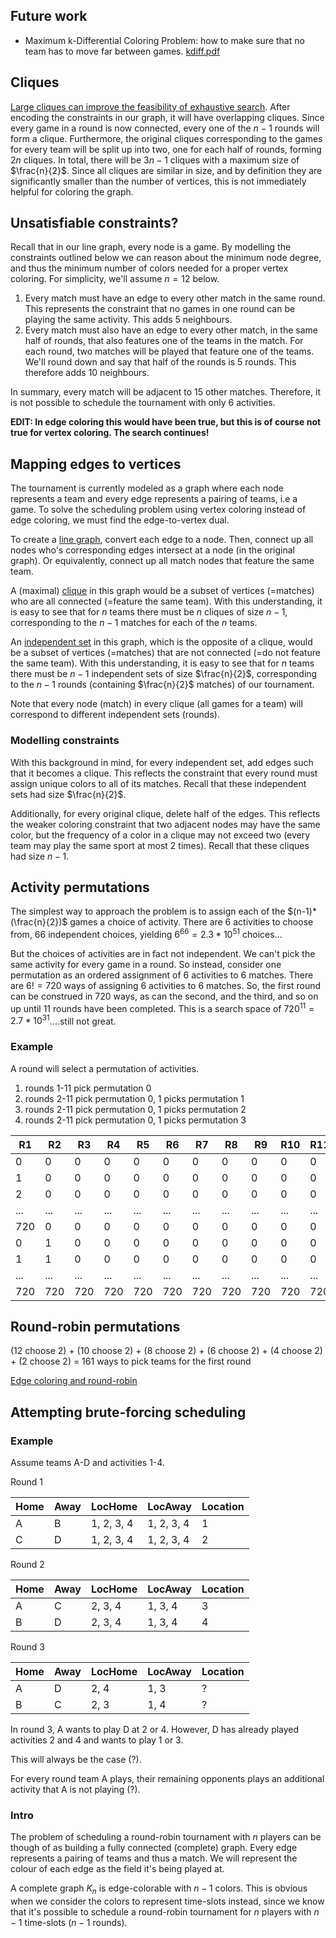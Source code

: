 ## Future work

- Maximum k-Differential Coloring Problem: how to make sure that no team has to move far between games.
  [kdiff.pdf](https://www2.cs.arizona.edu/~kobourov/kdiff.pdf)

## Cliques

[Large cliques can improve the feasibility of exhaustive search](https://arxiv.org/pdf/1505.05825).
After encoding the constraints in our graph, it will have overlapping cliques. Since every game in a round is now connected, every one of the $n-1$ rounds will form a clique. Furthermore, the original cliques corresponding to the games for every team will be split up into two, one for each half of rounds, forming $2n$ cliques. In total, there will be $3n-1$ cliques with a maximum size of $\frac{n}{2}$. Since all cliques are similar in size, and by definition they are significantly smaller than the number of vertices, this is not immediately helpful for coloring the graph.

## Unsatisfiable constraints?

Recall that in our line graph, every node is a game. By modelling the constraints outlined below we can reason about the minimum node degree, and thus the minimum number of colors needed for a proper vertex coloring. For simplicity, we'll assume $n=12$ below.

1. Every match must have an edge to every other match in the same round. This represents the constraint that no games in one round can be playing the same activity. This adds 5 neighbours.
2. Every match must also have an edge to every other match, in the same half of rounds, that also features one of the teams in the match. For each round, two matches will be played that feature one of the teams. We'll round down and say that half of the rounds is 5 rounds. This therefore adds 10 neighbours.

In summary, every match will be adjacent to 15 other matches. Therefore, it is not possible to schedule the tournament with only 6 activities.

**EDIT: In edge coloring this would have been true, but this is of course not true for vertex coloring. The search continues!**

## Mapping edges to vertices

The tournament is currently modeled as a graph where each node represents a team and every edge represents a pairing of teams, i.e a game. To solve the scheduling problem using vertex coloring instead of edge coloring, we must find the edge-to-vertex dual.

To create a [line graph](https://en.wikipedia.org/wiki/Line_graph), convert each edge to a node. Then, connect up all nodes who's corresponding edges intersect at a node (in the original graph). Or equivalently, connect up all match nodes that feature the same team.

A (maximal) [clique](<https://en.wikipedia.org/wiki/Clique_(graph_theory)>) in this graph would be a subset of vertices (=matches) who are all connected (=feature the same team). With this understanding, it is easy to see that for $n$ teams there must be $n$ cliques of size $n-1$, corresponding to the $n-1$ matches for each of the $n$ teams.

An [independent set](<https://en.wikipedia.org/wiki/Independent_set_(graph_theory)>) in this graph, which is the opposite of a clique, would be a subset of vertices (=matches) that are not connected (=do not feature the same team). With this understanding, it is easy to see that for $n$ teams there must be $n-1$ independent sets of size $\frac{n}{2}$, corresponding to the $n-1$ rounds (containing $\frac{n}{2}$ matches) of our tournament.

Note that every node (match) in every clique (all games for a team) will correspond to different independent sets (rounds).

### Modelling constraints

With this background in mind, for every independent set, add edges such that it becomes a clique. This reflects the constraint that every round must assign unique colors to all of its matches. Recall that these independent sets had size $\frac{n}{2}$.

Additionally, for every original clique, delete half of the edges. This reflects the weaker coloring constraint that two adjacent nodes may have the same color, but the frequency of a color in a clique may not exceed two (every team may play the same sport at most 2 times). Recall that these cliques had size $n-1$.

## Activity permutations

The simplest way to approach the problem is to assign each of the $(n-1)*(\frac{n}{2})$ games a choice of activity. There are 6 activities to choose from, 66 independent choices, yielding $6^{66} = 2.3*10^{51}$ choices...

But the choices of activities are in fact not independent. We can't pick the same activity for every game in a round. So instead, consider one permutation as an ordered assignment of 6 activities to 6 matches. There are $6! = 720$ ways of assigning 6 activities to 6 matches.
So, the first round can be construed in 720 ways, as can the second, and the third, and so on up until 11 rounds have been completed. This is a search space of $720^{11} = 2.7*10^{31}$....still not great.

### Example

A round will select a permutation of activities.

1. rounds 1-11 pick permutation 0
2. rounds 2-11 pick permutation 0, 1 picks permutation 1
3. rounds 2-11 pick permutation 0, 1 picks permutation 2
4. rounds 2-11 pick permutation 0, 1 picks permutation 3

| R1  | R2  | R3  | R4  | R5  | R6  | R7  | R8  | R9  | R10 | R11 |
| --- | --- | --- | --- | --- | --- | --- | --- | --- | --- | --- |
| 0   | 0   | 0   | 0   | 0   | 0   | 0   | 0   | 0   | 0   | 0   |
| 1   | 0   | 0   | 0   | 0   | 0   | 0   | 0   | 0   | 0   | 0   |
| 2   | 0   | 0   | 0   | 0   | 0   | 0   | 0   | 0   | 0   | 0   |
| ... | ... | ... | ... | ... | ... | ... | ... | ... | ... | ... |
| 720 | 0   | 0   | 0   | 0   | 0   | 0   | 0   | 0   | 0   | 0   |
| 0   | 1   | 0   | 0   | 0   | 0   | 0   | 0   | 0   | 0   | 0   |
| 1   | 1   | 0   | 0   | 0   | 0   | 0   | 0   | 0   | 0   | 0   |
| ... | ... | ... | ... | ... | ... | ... | ... | ... | ... | ... |
| 720 | 720 | 720 | 720 | 720 | 720 | 720 | 720 | 720 | 720 | 720 |

## Round-robin permutations

(12 choose 2) + (10 choose 2) + (8 choose 2) + (6 choose 2) + (4 choose 2) + (2 choose 2) = 161 ways to pick teams for the first round

[Edge coloring and round-robin](<https://math.libretexts.org/Bookshelves/Combinatorics_and_Discrete_Mathematics/Combinatorics_(Morris)/03%3A_Graph_Theory/14%3A_Graph_Coloring/14.01%3A_Edge_Coloring>)

## Attempting brute-forcing scheduling

### Example

Assume teams A-D and activities 1-4.

Round 1

| Home | Away | LocHome    | LocAway    | Location |
| ---- | ---- | ---------- | ---------- | -------- |
| A    | B    | 1, 2, 3, 4 | 1, 2, 3, 4 | 1        |
| C    | D    | 1, 2, 3, 4 | 1, 2, 3, 4 | 2        |

Round 2

| Home | Away | LocHome | LocAway | Location |
| ---- | ---- | ------- | ------- | -------- |
| A    | C    | 2, 3, 4 | 1, 3, 4 | 3        |
| B    | D    | 2, 3, 4 | 1, 3, 4 | 4        |

Round 3

| Home | Away | LocHome | LocAway | Location |
| ---- | ---- | ------- | ------- | -------- |
| A    | D    | 2, 4    | 1, 3    | ?        |
| B    | C    | 2, 3    | 1, 4    | ?        |

In round 3, A wants to play D at 2 or 4. However, D has already played activities 2 and 4 and wants to play 1 or 3.

This will always be the case (?).

For every round team A plays, their remaining opponents plays an additional activity that A is not playing (?).

### Intro

The problem of scheduling a round-robin tournament with $n$ players can be though of as building a fully connected (complete) graph. Every edge represents a pairing of teams and thus a match. We will represent the colour of each edge as the field it's being played at.

A complete graph $K_n$ is edge-colorable with $n-1$ colors. This is obvious when we consider the colors to represent time-slots instead, since we know that it's possible to schedule a round-robin tournament for $n$ players with $n-1$ time-slots ($n-1$ rounds).
